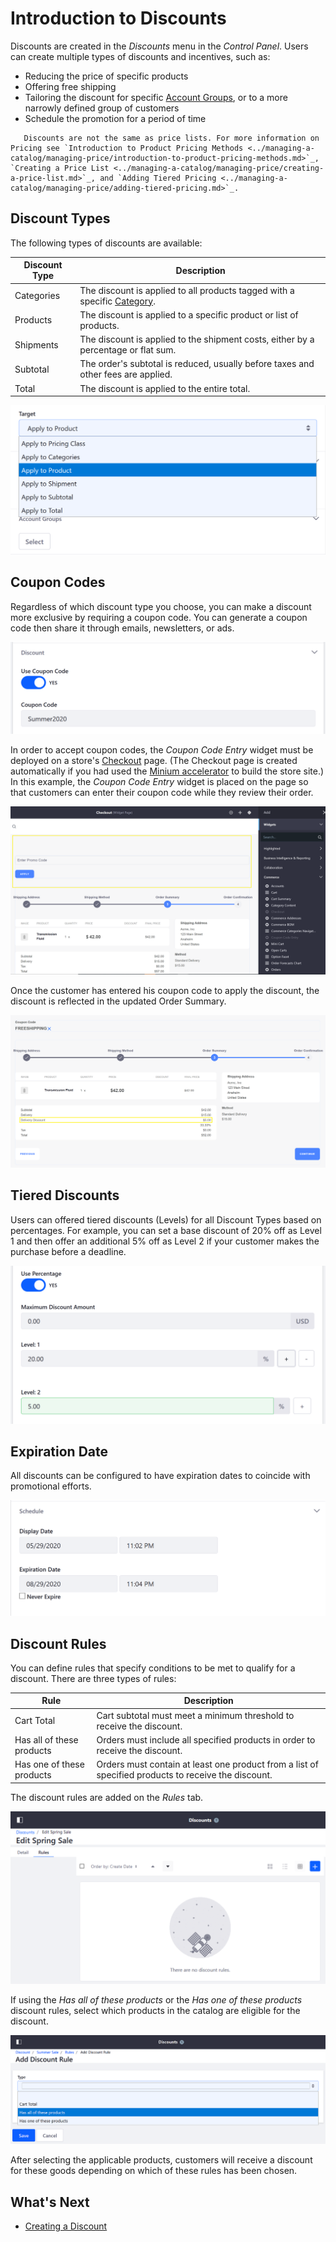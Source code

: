 # Introduction to Discounts

Discounts are created in the _Discounts_ menu in the _Control Panel_. Users can create multiple types of discounts and incentives, such as:

* Reducing the price of specific products
* Offering free shipping
* Tailoring the discount for specific [Account Groups](../account-management/creating-a-new-account-group.md), or to a more narrowly defined group of customers
* Schedule the promotion for a period of time

```tip::
   Discounts are not the same as price lists. For more information on Pricing see `Introduction to Product Pricing Methods <../managing-a-catalog/managing-price/introduction-to-product-pricing-methods.md>`_, `Creating a Price List <../managing-a-catalog/managing-price/creating-a-price-list.md>`_, and `Adding Tiered Pricing <../managing-a-catalog/managing-price/adding-tiered-pricing.md>`_.
```

## Discount Types

The following types of discounts are available:

| Discount Type | Description |
| --- | --- |
| Categories | The discount is applied to all products tagged with a specific [Category](../managing-a-catalog/creating-and-managing-products/products/organizing-your-catalog-with-product-categories.md). |
| Products | The discount is applied to a specific product or list of products.  |
| Shipments | The discount is applied to the shipment costs, either by a percentage or flat sum. |
| Subtotal | The order's subtotal is reduced, usually before taxes and other fees are applied. |
| Total | The discount is applied to the entire total. |

<!-- | Pricing Class | The discount is applied to all products in the same Product Group. | -->

![Select a Discount Type.](./introduction-to-discounts/images/01.png)

<!--

The devs inadvertently added Pricing Class as a new discount type which adds a third tab called Pricing Classes. Unfortunately, it is not usable because the rest of the feature is not completed. It should be released in the 2.1.2 release.

-->

## Coupon Codes

Regardless of which discount type you choose, you can make a discount more exclusive by requiring a coupon code. You can generate a coupon code then share it through emails, newsletters, or ads.

![Activate the Coupon Code feature and enter a coupon code for this discount type.](./introduction-to-discounts/images/02.png)

In order to accept coupon codes, the _Coupon Code Entry_ widget must be deployed on a store's [Checkout](../creating-store-content/commerce-storefront-pages/checkout.md) page. (The Checkout page is created automatically if you had used the [Minium accelerator](../starting-a-store/using-the-minium-accelerator-to-jump-start-your-b2b-store.md) to build the store site.) In this example, the _Coupon Code Entry_ widget is placed on the page so that customers can enter their coupon code while they review their order.

![Place the Coupon Code Entry widget on the Checkout page.](./introduction-to-discounts/images/07.png)

Once the customer has entered his coupon code to apply the discount, the discount is reflected in the updated Order Summary.

![Once applied, the discount is reflected in the order summary.](./introduction-to-discounts/images/08.png)

## Tiered Discounts

Users can offered tiered discounts (Levels) for all Discount Types based on percentages. For example, you can set a base discount of 20% off as Level 1 and then offer an additional 5% off as Level 2 if your customer makes the purchase before a deadline.

![Set different levels for a discount based on a percentage.](./introduction-to-discounts/images/06.png)

## Expiration Date

All discounts can be configured to have expiration dates to coincide with promotional efforts.

![Activate the Coupon Code feature and enter a coupon code for this discount type.](./introduction-to-discounts/images/03.png)

## Discount Rules

You can define rules that specify conditions to be met to qualify for a discount. There are three types of rules:

| Rule | Description |
| --- | --- |
| Cart Total | Cart subtotal must meet a minimum threshold to receive the discount. |
| Has all of these products | Orders must include all specified products in order to receive the discount. |
| Has one of these products | Orders must contain at least one product from a list of specified products to receive the discount. |

The discount rules are added on the _Rules_ tab.

![Add a discount rule.](./introduction-to-discounts/images/04.png)

If using the _Has all of these products_ or the _Has one of these products_ discount rules, select which products in the catalog are eligible for the discount.

![Discount rule types dropdown](./introduction-to-discounts/images/05.png)

After selecting the applicable products, customers will receive a discount for these goods depending on which of these rules has been chosen.

## What's Next

* [Creating a Discount](./creating-a-discount.md)
